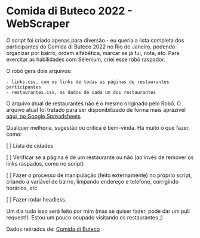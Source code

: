 # Comida di Buteco 2022 - WebScraper

O script foi criado apenas para diversão - eu queria a lista completa dos participantes do Comida di Buteco 2022 no Rio de Janeiro, podendo organizar por bairro, ordem alfabética, marcar se já fui, nota, etc. Para exercitar as habilidades com Selenium, criei esse robô raspador.

O robô gera dois arquivos:

    - links.csv, com os links de todas as páginas de restaurantes participantes
    - restaurantes.csv, os dados de cada um dos restaurantes

O arquivo atual de restaurantes não é o mesmo originado pelo Robô. O arquivo atual foi tratado para ser disponibilizado de forma mais aprazível [aqui, no Google Spreadsheets](https://docs.google.com/spreadsheets/d/1A6rT4zr8Y0CsUGly5cnyt38IF6Sx-bc4bWNRa8RBiUA/)

Qualquer melhoria, sugestão ou crítica é bem-vinda. Há muito o que fazer, como:

[ ] Lista de cidades

[ ] Verificar se a página é de um restaurante ou não (ao invés de remover os links raspados, como no script)

[ ] Fazer o processo de manipulação (feito externamente) no próprio script, criando a variável de bairro, limpando endereço e telefone, corrigindo horários, etc

[ ] Fazer rodar headless.

Um dia tudo isso será feito por mim (mas se quiser fazer, pode dar um pull request!). Estou um pouco ocupado visitando os restaurantes ;)

Dados retirados de: [Comida di Buteco](http://www.comidadibuteco.com.br/)